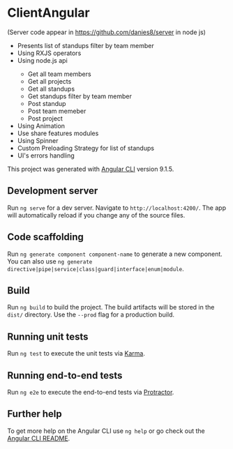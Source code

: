 # ClientAngular
(Server code appear in https://github.com/danies8/server in node js)
<ul>
            <li >Presents list of standups filter by team member</li>
            <li  >Using RXJS operators</li>
            <li >Using node.js api</li>
            <ul>
                <li >Get all team members</li>
                <li> Get all projects</li>
                <li >Get all standups</li>
                <li >Get standups filter by team member</li>
                <li >Post standup</li>
              <li >Post team memeber</li>
              <li >Post project</li>
            </ul>
             <li >Using Animation</li>
            <li >Use share features modules</li>
            <li >Using Spinner</li>
            <li >Custom Preloading Strategy for list of standups</li>
            <li>UI's errors handling</li>
          </ul>








This project was generated with [Angular CLI](https://github.com/angular/angular-cli) version 9.1.5.

## Development server

Run `ng serve` for a dev server. Navigate to `http://localhost:4200/`. The app will automatically reload if you change any of the source files.

## Code scaffolding

Run `ng generate component component-name` to generate a new component. You can also use `ng generate directive|pipe|service|class|guard|interface|enum|module`.

## Build

Run `ng build` to build the project. The build artifacts will be stored in the `dist/` directory. Use the `--prod` flag for a production build.

## Running unit tests

Run `ng test` to execute the unit tests via [Karma](https://karma-runner.github.io).

## Running end-to-end tests

Run `ng e2e` to execute the end-to-end tests via [Protractor](http://www.protractortest.org/).

## Further help

To get more help on the Angular CLI use `ng help` or go check out the [Angular CLI README](https://github.com/angular/angular-cli/blob/master/README.md).




